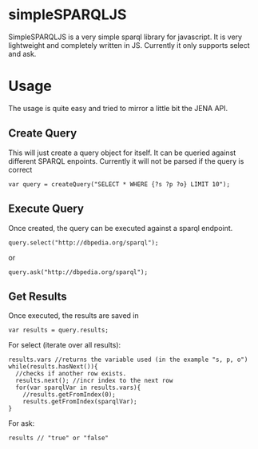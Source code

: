 # simpleSPARQLJS
SimpleSPARQLJS is a very simple sparql library for javascript. It is very lightweight and completely written in JS. Currently it only supports select and ask. 

# Usage
The usage is quite easy and tried to mirror a little bit the JENA API. 

## Create Query
This will just create a query object for itself. It can be queried against different SPARQL enpoints. 
Currently it will not be parsed if the query is correct
```
var query = createQuery("SELECT * WHERE {?s ?p ?o} LIMIT 10");
```

## Execute Query
Once created, the query can be executed against a sparql endpoint.
```
query.select("http://dbpedia.org/sparql");
```
or
```
query.ask("http://dbpedia.org/sparql");
```

## Get Results
Once executed, the results are saved in
```
var results = query.results;
```
For select (iterate over all results):
```
results.vars //returns the variable used (in the example "s, p, o")
while(results.hasNext()){ 
  //checks if another row exists.
  results.next(); //incr index to the next row
  for(var sparqlVar in results.vars){
    //results.getFromIndex(0); 
    results.getFromIndex(sparqlVar);
}
```
For ask:
```
results // "true" or "false"
```
